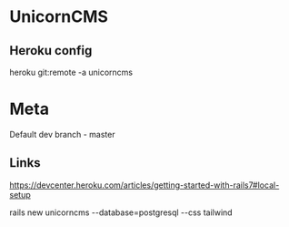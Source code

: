 # UnicornCMS

## Heroku config
heroku git:remote -a unicorncms

# Meta
Default dev branch - master



## Links 

https://devcenter.heroku.com/articles/getting-started-with-rails7#local-setup

rails new unicorncms --database=postgresql --css tailwind